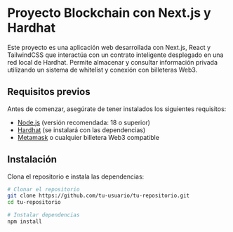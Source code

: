 # Proyecto Blockchain con Next.js y Hardhat

Este proyecto es una aplicación web desarrollada con Next.js, React y TailwindCSS que interactúa con un contrato inteligente desplegado en una red local de Hardhat. Permite almacenar y consultar información privada utilizando un sistema de whitelist y conexión con billeteras Web3.

## Requisitos previos

Antes de comenzar, asegúrate de tener instalados los siguientes requisitos:

- [Node.js](https://nodejs.org/) (versión recomendada: 18 o superior)
- [Hardhat](https://hardhat.org/) (se instalará con las dependencias)
- [Metamask](https://metamask.io/) o cualquier billetera Web3 compatible

## Instalación

Clona el repositorio e instala las dependencias:

```sh
# Clonar el repositorio
git clone https://github.com/tu-usuario/tu-repositorio.git
cd tu-repositorio

# Instalar dependencias
npm install

